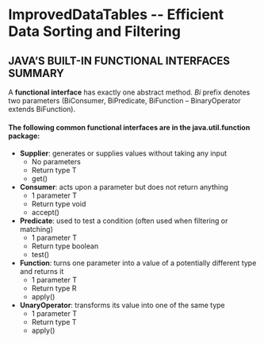 # ImprovedDataTables -- Efficient Data Sorting and Filtering

## JAVA’S BUILT-IN FUNCTIONAL INTERFACES SUMMARY

A **functional interface** has exactly one abstract method.
*Bi* prefix denotes two parameters (BiConsumer, BiPredicate, BiFunction – BinaryOperator extends BiFunction).

#### The following common functional interfaces are in the java.util.function package:
- **Supplier**: generates or supplies values without taking any input
  - No parameters
  - Return type T 
  - get()                                                                    
- **Consumer**: acts upon a parameter but does not return anything 
  - 1 parameter T
  - Return type void
  - accept()
- **Predicate**: used to test a condition (often used when filtering or matching)
  - 1 parameter T
  - Return type boolean
  - test()
- **Function**: turns one parameter into a value of a potentially different type and returns it
  - 1 parameter T
  - Return type R
  - apply()
- **UnaryOperator**: transforms its value into one of the same type
  - 1 parameter T
  - Return type T
  - apply()

